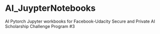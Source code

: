 # AI_JuypterNotebooks
AI Pytorch Jupyter workbooks for Facebook-Udacity Secure and Private AI Scholarship Challenge Program #3
